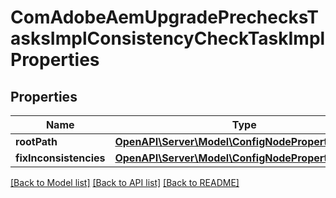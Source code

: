 # ComAdobeAemUpgradePrechecksTasksImplConsistencyCheckTaskImplProperties

## Properties
Name | Type | Description | Notes
------------ | ------------- | ------------- | -------------
**rootPath** | [**OpenAPI\Server\Model\ConfigNodePropertyString**](ConfigNodePropertyString.md) |  | [optional] 
**fixInconsistencies** | [**OpenAPI\Server\Model\ConfigNodePropertyBoolean**](ConfigNodePropertyBoolean.md) |  | [optional] 

[[Back to Model list]](../README.md#documentation-for-models) [[Back to API list]](../README.md#documentation-for-api-endpoints) [[Back to README]](../README.md)


